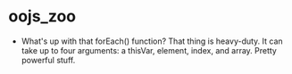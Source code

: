 oojs_zoo
========

- What's up with that forEach() function? That thing is heavy-duty. It  can take up to four arguments:
a thisVar, element, index, and array. Pretty powerful stuff.
